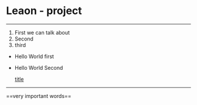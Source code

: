 # Leaon - project

---

1. First we can talk about
2. Second
3. third

- Hello World first
- Hello World Second

	[title](./apple-touch-icon.png)


---

==very important words==
